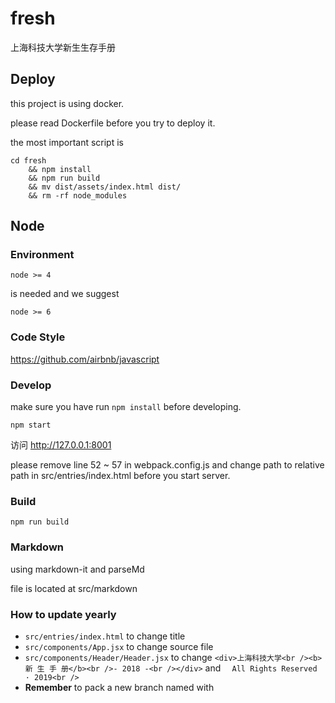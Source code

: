 # fresh
上海科技大学新生生存手册

## Deploy

this project is using docker.

please read Dockerfile before you try to deploy it.

the most important script is 

```
cd fresh 
	&& npm install
	&& npm run build 
	&& mv dist/assets/index.html dist/ 
	&& rm -rf node_modules
```

## Node

### Environment

```
node >= 4
```

is needed and we suggest

```
node >= 6
```

### Code Style

https://github.com/airbnb/javascript

### Develop

make sure you have run `npm install` before developing. 

```
npm start
```

访问 http://127.0.0.1:8001

please remove line 52 ~ 57 in webpack.config.js and change path to relative path in src/entries/index.html before you start server.

### Build

```
npm run build
```

### Markdown

using markdown-it and parseMd

file is located at src/markdown

### How to update yearly 
- `src/entries/index.html` to change title
- `src/components/App.jsx` to change source file 
- `src/components/Header/Header.jsx` to change ` <div>上海科技大学<br /><b>新 生 手 册</b><br />- 2018 -<br /></div> ` and  `  All Rights Reserved · 2019<br />`
- **Remember** to pack a new branch named with 

